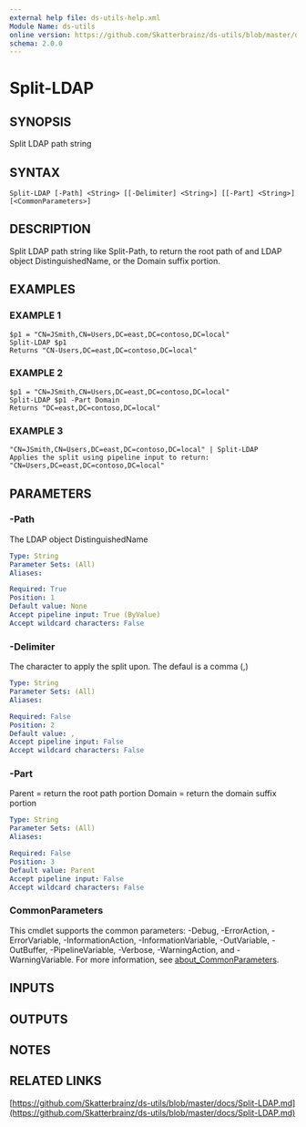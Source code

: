 ```yaml
---
external help file: ds-utils-help.xml
Module Name: ds-utils
online version: https://github.com/Skatterbrainz/ds-utils/blob/master/docs/Split-LDAP.md
schema: 2.0.0
---
```


# Split-LDAP

## SYNOPSIS
Split LDAP path string

## SYNTAX

```
Split-LDAP [-Path] <String> [[-Delimiter] <String>] [[-Part] <String>] [<CommonParameters>]
```

## DESCRIPTION
Split LDAP path string like Split-Path, to return the root path of
and LDAP object DistinguishedName, or the Domain suffix portion.

## EXAMPLES

### EXAMPLE 1
```
$p1 = "CN=JSmith,CN=Users,DC=east,DC=contoso,DC=local"
Split-LDAP $p1
Returns "CN-Users,DC=east,DC=contoso,DC=local"
```

### EXAMPLE 2
```
$p1 = "CN=JSmith,CN=Users,DC=east,DC=contoso,DC=local"
Split-LDAP $p1 -Part Domain
Returns "DC=east,DC=contoso,DC=local"
```

### EXAMPLE 3
```
"CN=JSmith,CN=Users,DC=east,DC=contoso,DC=local" | Split-LDAP
Applies the split using pipeline input to return:
"CN=Users,DC=east,DC=contoso,DC=local"
```

## PARAMETERS

### -Path
The LDAP object DistinguishedName

```yaml
Type: String
Parameter Sets: (All)
Aliases:

Required: True
Position: 1
Default value: None
Accept pipeline input: True (ByValue)
Accept wildcard characters: False
```

### -Delimiter
The character to apply the split upon.
The defaul is a comma (,)

```yaml
Type: String
Parameter Sets: (All)
Aliases:

Required: False
Position: 2
Default value: ,
Accept pipeline input: False
Accept wildcard characters: False
```

### -Part
Parent = return the root path portion
Domain = return the domain suffix portion

```yaml
Type: String
Parameter Sets: (All)
Aliases:

Required: False
Position: 3
Default value: Parent
Accept pipeline input: False
Accept wildcard characters: False
```

### CommonParameters
This cmdlet supports the common parameters: -Debug, -ErrorAction, -ErrorVariable, -InformationAction, -InformationVariable, -OutVariable, -OutBuffer, -PipelineVariable, -Verbose, -WarningAction, and -WarningVariable. For more information, see [about_CommonParameters](http://go.microsoft.com/fwlink/?LinkID=113216).

## INPUTS

## OUTPUTS

## NOTES

## RELATED LINKS

[https://github.com/Skatterbrainz/ds-utils/blob/master/docs/Split-LDAP.md](https://github.com/Skatterbrainz/ds-utils/blob/master/docs/Split-LDAP.md)

